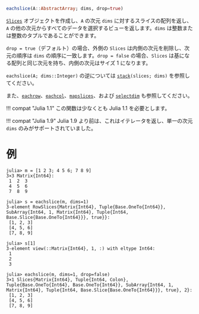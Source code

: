 ```julia
eachslice(A::AbstractArray; dims, drop=true)
```

[`Slices`](@ref) オブジェクトを作成し、`A` の次元 `dims` に対するスライスの配列を返し、`A` の他の次元からすべてのデータを選択するビューを返します。`dims` は整数または整数のタプルであることができます。

`drop = true`（デフォルト）の場合、外側の `Slices` は内側の次元を削除し、次元の順序は `dims` の順序に一致します。`drop = false` の場合、`Slices` は基になる配列と同じ次元を持ち、内側の次元はサイズ 1 になります。

`eachslice(A; dims::Integer)` の逆については [`stack`](@ref)`(slices; dims)` を参照してください。

また、[`eachrow`](@ref)、[`eachcol`](@ref)、[`mapslices`](@ref)、および [`selectdim`](@ref) も参照してください。

!!! compat "Julia 1.1"
    この関数は少なくとも Julia 1.1 を必要とします。


!!! compat "Julia 1.9"
    Julia 1.9 より前は、これはイテレータを返し、単一の次元 `dims` のみがサポートされていました。


# 例

```jldoctest
julia> m = [1 2 3; 4 5 6; 7 8 9]
3×3 Matrix{Int64}:
 1  2  3
 4  5  6
 7  8  9

julia> s = eachslice(m, dims=1)
3-element RowSlices{Matrix{Int64}, Tuple{Base.OneTo{Int64}}, SubArray{Int64, 1, Matrix{Int64}, Tuple{Int64, Base.Slice{Base.OneTo{Int64}}}, true}}:
 [1, 2, 3]
 [4, 5, 6]
 [7, 8, 9]

julia> s[1]
3-element view(::Matrix{Int64}, 1, :) with eltype Int64:
 1
 2
 3

julia> eachslice(m, dims=1, drop=false)
3×1 Slices{Matrix{Int64}, Tuple{Int64, Colon}, Tuple{Base.OneTo{Int64}, Base.OneTo{Int64}}, SubArray{Int64, 1, Matrix{Int64}, Tuple{Int64, Base.Slice{Base.OneTo{Int64}}}, true}, 2}:
 [1, 2, 3]
 [4, 5, 6]
 [7, 8, 9]
```

